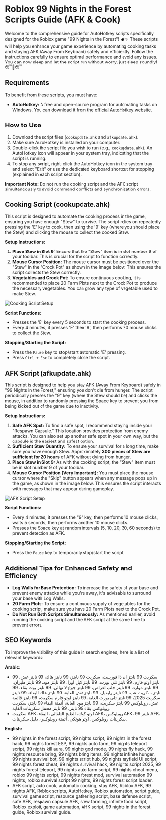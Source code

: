 # Roblox 99 Nights in the Forest Scripts Guide (AFK & Cook)

Welcome to the comprehensive guide for AutoHotkey scripts specifically designed for the Roblox game "99 Nights in the Forest"! 🏕️✨ These scripts will help you enhance your game experience by automating cooking tasks and staying AFK (Away From Keyboard) safely and efficiently. Follow the instructions carefully to ensure optimal performance and avoid any issues. You can now sleep and let the script run without worry, just sleep soundly! 😴🌙😴

## Requirements

To benefit from these scripts, you must have:

*   **AutoHotkey:** A free and open-source program for automating tasks on Windows. You can download it from the [official AutoHotkey website](https://www.autohotkey.com/).

## How to Use

1.  Download the script files (`cookupdate.ahk` and `afkupdate.ahk`).
2.  Make sure AutoHotkey is installed on your computer.
3.  Double-click the script file you wish to run (e.g., `cookupdate.ahk`). An AutoHotkey icon will appear in your system tray, indicating that the script is running.
4.  To stop any script, right-click the AutoHotkey icon in the system tray and select "Exit" or use the dedicated keyboard shortcut for stopping (explained in each script section).

**Important Note:** Do not run the cooking script and the AFK script simultaneously to avoid command conflicts and synchronization errors.

## Cooking Script (cookupdate.ahk)

This script is designed to automate the cooking process in the game, ensuring you have enough "Stew" to survive. The script relies on repeatedly pressing the 'E' key to cook, then using the '9' key (where you should place the Stew) and clicking the mouse to collect the cooked Stew.

**Setup Instructions:**

1.  **Place Stew in Slot 9:** Ensure that the "Stew" item is in slot number 9 of your toolbar. This is crucial for the script to function correctly.
2.  **Mouse Cursor Position:** The mouse cursor must be positioned over the "Stew" in the "Crock Pot" as shown in the image below. This ensures the script collects the Stew correctly.
3.  **Vegetables and Crock Pot:** To ensure continuous cooking, it is recommended to place 20 Farm Plots next to the Crock Pot to produce the necessary vegetables. You can grow any type of vegetable used to make Stew.

![Cooking Script Setup](https://private-us-east-1.manuscdn.com/sessionFile/P92duTrJ6MNDE2BqIlogfk/sandbox/4KxgOCDHTqeEsABzScStGk-images_1759060842376_na1fn_L2hvbWUvdWJ1bnR1L3VwbG9hZC9jb29r.png?Policy=eyJTdGF0ZW1lbnQiOlt7IlJlc291cmNlIjoiaHR0cHM6Ly9wcml2YXRlLXVzLWVhc3QtMS5tYW51c2Nkbi5jb20vc2Vzc2lvbkZpbGUvUDkyZHVUcko2TU5ERTJCcUlsb2dmay9zYW5kYm94LzRLeGdPQ0RIVHFlRXNBQnpTY1N0R2staW1hZ2VzXzE3NTkwNjA4NDIzNzZfbmExZm5fTDJodmJXVXZkV0oxYm5SMUwzVndiRzloWkM5amIyOXIucG5nIiwiQ29uZGl0aW9uIjp7IkRhdGVMZXNzVGhhbiI6eyJBV1M6RXBvY2hUaW1lIjoxNzk4NzYxNjAwfX19XX0_&Key-Pair-Id=K2HSFNDJXOU9YS&Signature=XeFJZS3EB8KacJqKUxB-aqnjuqIUMWKz1rJb5jtWNrSshH6GrChT8oXSkx4KBrIt0Gn7ijiN7RDUkhzQ-JcCtCT3a5gf6sum~n239uGzwU7RK1W34qQugxD4AzDIa89OIiKUavUvYGY8r7lR8r~FBXdp-dd~Bby6ugBmbKPlgOf7i7wb-Nv56McGThDO9DRsdhAs~nRddhtIaEIKSffaFedApEKFJUOuALcEwtI7JZMmV2Pe0K1znFYFB2ENPXRT1qCPfnHWp3VaavZDjq-iVVHCshro2nCNVQ35Q9UiMY7ZjL8qSMb~LSVyOi0Py0qKLTkz2JcRdLrv7OH1j~Hezg__)

**Script Functions:**

*   Presses the 'E' key every 5 seconds to start the cooking process.
*   Every 4 minutes, it presses 'E' then '9', then performs 20 mouse clicks to collect the Stew.

**Stopping/Starting the Script:**

*   Press the `Pause` key to stop/start automatic 'E' pressing.
*   Press `Ctrl + Esc` to completely close the script.

## AFK Script (afkupdate.ahk)

This script is designed to help you stay AFK (Away From Keyboard) safely in "99 Nights in the Forest," ensuring you don't die from hunger. The script periodically presses the "9" key (where the Stew should be) and clicks the mouse, in addition to randomly pressing the Space key to prevent you from being kicked out of the game due to inactivity.

**Setup Instructions:**

1.  **Safe AFK Spot:** To find a safe spot, I recommend staying inside your "Respawn Capsule." This location provides protection from enemy attacks. You can also set up another safe spot in your own way, but the capsule is the easiest and safest option.
2.  **Sufficient Stew Quantity:** To ensure your survival for a long time, make sure you have enough Stew. Approximately **300 pieces of Stew are sufficient for 20 hours** of AFK without dying from hunger.
3.  **Place Stew in Slot 9:** As with the cooking script, the "Stew" item must be in slot number 9 of your toolbar.
4.  **Mouse Cursor Position (Very Important):** You must place the mouse cursor where the "Skip" button appears when any message pops up in the game, as shown in the image below. This ensures the script interacts with messages that may appear during gameplay.

![AFK Script Setup](https://private-us-east-1.manuscdn.com/sessionFile/P92duTrJ6MNDE2BqIlogfk/sandbox/4KxgOCDHTqeEsABzScStGk-images_1759060842378_na1fn_L2hvbWUvdWJ1bnR1L3VwbG9hZC9hZms.png?Policy=eyJTdGF0ZW1lbnQiOlt7IlJlc291cmNlIjoiaHR0cHM6Ly9wcml2YXRlLXVzLWVhc3QtMS5tYW51c2Nkbi5jb20vc2Vzc2lvbkZpbGUvUDkyZHVUcko2TU5ERTJCcUlsb2dmay9zYW5kYm94LzRLeGdPQ0RIVHFlRXNBQnpTY1N0R2staW1hZ2VzXzE3NTkwNjA4NDIzNzhfbmExZm5fTDJodmJXVXZkV0oxYm5SMUwzVndiRzloWkM5aFptcy5wbmciLCJDb25kaXRpb24iOnsiRGF0ZUxlc3NUaGFuIjp7IkFXUzpFcG9jaFRpbWUiOjE3OTg3NjE2MDB9fX1dfQ__&Key-Pair-Id=K2HSFNDJXOU9YS&Signature=LfZIkC-D9tWdVys0uBNhkUHTdqOhv8RR54ARxfEWe1TpaNyjbeqtj5yzIDm42JuEF0lLULQBJhxW9dPF4NTfO0G7p3tE8LC1mOTTIYpl4hhwhbEvK3uyX2OdcqpS5nB1WRR-Sv3ayM1L~5sI71P5ycXanzQ1vglcCxs~8mllVNDcxTSfDd9c3vQk7YWCNFlem4fl6nZWEkKbIkC3-Dc8gLvEqFQEtQFeK7ZuPlNpIVCGyQM1U2jnOchdCs6hzv5JYx5qOEc1dGq2Ui17a-Y7CHvquQSpEt49MULqTRY0iBtaV8gA1XGffvbZZweB2ohGsnLNH3RbJHNQjewY1gYDtQ__)

**Script Functions:**

*   Every 4 minutes, it presses the "9" key, then performs 10 mouse clicks, waits 5 seconds, then performs another 10 mouse clicks.
*   Presses the Space key at random intervals (5, 10, 20, 30, 60 seconds) to prevent detection as AFK.

**Stopping/Starting the Script:**

*   Press the `Pause` key to temporarily stop/start the script.

## Additional Tips for Enhanced Safety and Efficiency

*   **Log Walls for Base Protection:** To increase the safety of your base and prevent enemy attacks while you're away, it's advisable to surround your base with Log Walls.
*   **20 Farm Plots:** To ensure a continuous supply of vegetables for the cooking script, make sure you have 20 Farm Plots next to the Crock Pot.
*   **Do Not Run Both Scripts Simultaneously:** As mentioned earlier, avoid running the cooking script and the AFK script at the same time to prevent errors.

## SEO Keywords

To improve the visibility of this guide in search engines, here is a list of relevant keywords:

**Arabic:**
*   سكربت 99 نايتز ان ذا فورست، سكربت 99 نايتز، 99 نايتز هاك، 99 نايتز غش، 99 نايتز اوتو فارم، 99 نايتز تلي بورت، 99 نايتز كيل اورا، 99 نايتز مود، 99 نايتز طيران، 99 نايتز موارد، 99 نايتز جلب اغراض، 99 نايتز جوع لا نهائي، 99 نايتز بوت بقاء، 99 نايتز سكربت هب، 99 نايتز رايفيل، 99 نايتز غش الغابة، 99 نايتز هاك البقاء، 99 نايتز سكربت 2025، 99 نايتز تلي بورت الغابة، 99 نايتز اوتو فارم سكربت، 99 نايتز قائمة غش، روبلوكس 99 نايتز سكربت، 99 نايتز مود الغابة، أتمتة البقاء 99 نايتز، سكربت روبلوكس بقاء 99 نايتز، 99 نايتز محمل سكربتات الغابة.
*   سكربت AFK، اوتو كوك، الطبخ التلقائي، البقاء AFK، روبلوكس AFK، 99 نايتز AFK، سكربتات روبلوكس، اوتو هوتكي، أتمتة روبلوكس، دليل سكربتات.

**English:**
*   99 nights in the forest script, 99 nights script, 99 nights in the forest hack, 99 nights forest ESP, 99 nights auto farm, 99 nights teleport script, 99 nights kill aura, 99 nights god mode, 99 nights fly hack, 99 nights resource bring, 99 nights bring items, 99 nights infinite hunger, 99 nights survival bot, 99 nights script hub, 99 nights rayfield UI script, 99 nights forest cheat, 99 nights survival hack, 99 nights script 2025, 99 nights forest teleport, 99 nights auto farm script, 99 nights cheat menu, roblox 99 nights script, 99 nights forest mod, survival automation 99 nights, roblox survival script 99 nights, 99 nights forest script loader.
*   AFK script, auto cook, automatic cooking, stay AFK, Roblox AFK, 99 nights AFK, Roblox scripts, AutoHotkey, Roblox automation, script guide, survival game script, resource gathering script, base defense script, safe AFK, respawn capsule AFK, stew farming, infinite food script, Roblox exploit, game automation, AHK script, 99 nights in the forest guide, Roblox survival guide.

